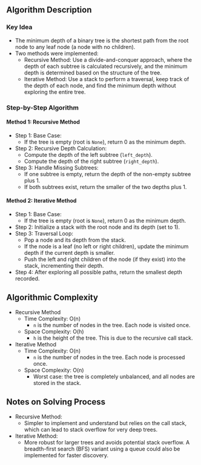 ## Algorithm Description
### Key Idea
- The minimum depth of a binary tree is the shortest path from the root node to any leaf node (a node with no children).
- Two methods were implemented:
  - Recursive Method: Use a divide-and-conquer approach, where the depth of each subtree is calculated recursively, and the minimum depth is determined based on the structure of the tree.
  - Iterative Method: Use a stack to perform a traversal, keep track of the depth of each node, and find the minimum depth without exploring the entire tree.

### Step-by-Step Algorithm
#### Method 1: Recursive Method
- Step 1: Base Case:
  - If the tree is empty (root is ```None```), return 0 as the minimum depth.
- Step 2: Recursive Depth Calculation:
  - Compute the depth of the left subtree (```left_depth```).
  - Compute the depth of the right subtree (```right_depth```).
- Step 3: Handle Missing Subtrees:
  - If one subtree is empty, return the depth of the non-empty subtree plus 1.
  - If both subtrees exist, return the smaller of the two depths plus 1.
#### Method 2: Iterative Method
- Step 1: Base Case:
  - If the tree is empty (root is ```None```), return 0 as the minimum depth.
- Step 2: Initialize a stack with the root node and its depth (set to 1).
- Step 3: Traversal Loop:
  - Pop a node and its depth from the stack.
  - If the node is a leaf (no left or right children), update the minimum depth if the current depth is smaller.
  - Push the left and right children of the node (if they exist) into the stack, incrementing their depth.
- Step 4: After exploring all possible paths, return the smallest depth recorded.

## Algorithmic Complexity
- Recursive Method
  - Time Complexity: O(n)
    - ```n``` is the number of nodes in the tree. Each node is visited once.
  - Space Complexity: O(h)
    - ```h``` is the height of the tree. This is due to the recursive call stack.
- Iterative Method
  - Time Complexity: O(n)
    - ```n``` is the number of nodes in the tree. Each node is processed once.
  - Space Complexity: O(n)
    - Worst case: the tree is completely unbalanced, and all nodes are stored in the stack.

## Notes on Solving Process
- Recursive Method:
  - Simpler to implement and understand but relies on the call stack, which can lead to stack overflow for very deep trees.
- Iterative Method:
  - More robust for larger trees and avoids potential stack overflow. A breadth-first search (BFS) variant using a queue could also be implemented for faster discovery.